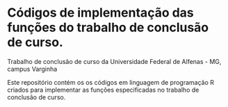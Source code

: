 # Códigos de implementação das funções do trabalho de conclusão de curso.
Trabalho de conclusão de curso da Universidade Federal de Alfenas - MG, campus Varginha

Este repositório contém os os códigos em linguagem de programação R criados para implementar as funções especificadas no trabalho de conclusão de curso.
